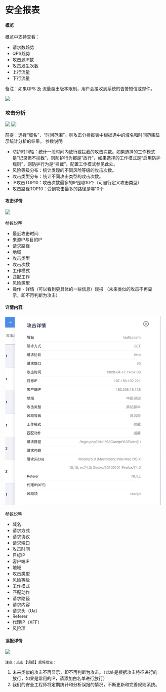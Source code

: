 

# 安全报表

#### 概览

概览中支持查看：

  - 请求数趋势
  - QPS趋势
  - 攻击源IP数
  - 攻击发生次数
  - 上行流量
  - 下行流量

  备注：如果QPS 及 流量超出版本限制，用户会接收到系统的告警短信或邮件。

![](../images/opintro/waf44.png)

### 攻击分析

![](../images/opintro/waf46.png)
![](../images/opintro/waf47.png)

前提：选择“域名”，“时间范围”。则攻击分析报表中根据选中的域名和时间范围显示统计分析的结果。 参数说明

  - 防护时间轴：统计一段时间内放行或拦截的攻击次数。如果选择的工作模式是“记录但不拦截”，则防护行为都是“放行”，如果选择的工作模式是“启用防护规则”，则防护行为是“拦截”。配置工作模式参见此处。
  - 风险等级分布：统计发现的不同风险等级的攻击次数。
  - 攻击类型分布：统计不同攻击类型的攻击次数。
  - IP攻击TOP10：攻击次数最多的IP是哪10个（可自行定义攻击类型）
  - 攻击路径TOP10：受到攻击最多的路径是哪10个

#### 攻击详情

![](../images/opintro/waf48.png)

参数说明

  - 最近攻击时间
  - 来源IP与目的IP
  - 请求路径
  - 地域
  - 攻击类型
  - 攻击次数
  - 工作模式
  - 匹配工作
  - 风险类型
  - 操作 - 详情（可以看到更具体的一些信息）误报 （未来类似的攻击不再显示，即不再判断为攻击）
  
#### 详情内容
![](../images/opintro/waf99.jpg)


参数说明
* 域名
* 请求方式
* 请求协议
* 请求端口
* 攻击时间
* 目标IP
* 客户端IP
* 地域
* 攻击类型
* 风险等级
* 工作模式
* 匹配动作
* 请求路径
* 请求内容
* 请求头（Ua）
* Referer 
* 代理IP（XFF）
* 风险项

#### 误报详情

![](../images/opintro/waf49.png)

`注意：点击【误报】后将发生：`

1. 未来类似的攻击不再显示，即不再判断为攻击。（此处是根据攻击特征进行的放行，如果是常用的IP，请添加白名单进行放行）
2. 我们的安全工程师将定期统计和分析误报的情况，不断更新和完善规则系统。


